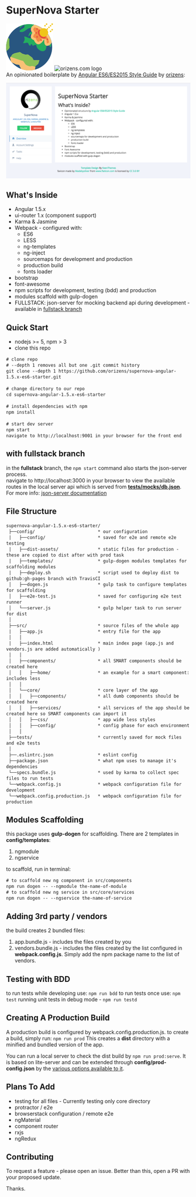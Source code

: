 # SuperNova Starter
![](./src/assets/icon-128x128.png)
<img width="20%" src="https://cdn.rawgit.com/orizens/orizens-marketing/master/images/orizens-logo-circle.png" alt="orizens.com logo">  
An opinionated boilerplate by [Angular ES6/ES2015 Style Guide](https://github.com/orizens/angular-es6-styleguide) by [orizens](http://orizens.com): 

![](./index-screenshot.png)  
## What's Inside 
- Angular 1.5.x
- ui-router 1.x (component support)
- Karma & Jasmine
- Webpack - configured with:
  - ES6
  - LESS
  - ng-templates
  - ng-inject
  - sourcemaps for development and production
  - production build
  - fonts loader
- bootstrap
- font-awesome
- npm scripts for development, testing (bdd) and production
- modules scaffold with gulp-dogen
- FULLSTACK: json-server for mocking backend api during development - available in [fullstack branch](https://github.com/orizens/supernova-angular-1.5.x-es6-starter/tree/fullstack)

## Quick Start
- nodejs >= 5, npm > 3
- clone this repo

```shell
# clone repo
# --depth 1 removes all but one .git commit history
git clone --depth 1 https://github.com/orizens/supernova-angular-1.5.x-es6-starter.git

# change directory to our repo
cd supernova-angular-1.5.x-es6-starter

# install dependencies with npm
npm install

# start dev server
npm start  
navigate to http://localhost:9001 in your browser for the front end  

```

## with fullstack branch
in the **fullstack** branch, the ```npm start``` command also starts the json-server process.  
navigate to http://localhost:3000 in your browser to view the available routes in the local server api which is served from **[tests/mocks/db.json](tests/mocks/db.json)**.  
For more info: [json-server documentation](https://github.com/typicode/json-server) 

## File Structure
```
supernova-angular-1.5.x-es6-starter/
 ├──config/                        * our configuration
 |   ├──config/                    * saved for e2e and remote e2e testing
 |   ├──dist-assets/               * static files for production - these are copied to dist after with prod task
 |   ├──templates/                 * gulp-dogen modules templates for scaffolding modules
 |   ├──deploy.sh                  * script used to deploy dist to github:gh-pages branch with TravisCI
 │   ├──dogen.js                   * gulp task to configure templates for scaffolding
 │   ├──e2e-test.js                * saved for configuring e2e test runner
 │   └──server.js                  * gulp helper task to run server for dist
 │     
 ├──src/                           * source files of the whole app
 |   ├──app.js                     * entry file for the app
 │   │     
 |   ├──index.html                 * main index page (app.js and vendors.js are added automatically )
 │   │     
 │   ├──components/                * all SMART components should be created here
 │   │   ├──home/                  * an example for a smart component: includes less
 │   │     
 │   └──core/                      * core layer of the app
 │   │   ├──components/            * all dumb components should be created here
 │   │   ├──services/              * all services of the app should be created here so SMART components can import it
 │   │   ├──css/                   * app wide less styles
 │   │   ├──config/                * config phase for each environment
 │   │     
 ├──tests/                         * currently saved for mock files and e2e tests
 │     
 ├──.eslintrc.json                 * eslint config
 ├──package.json                   * what npm uses to manage it's dependencies
 └──specs.bundle.js                * used by karma to collect spec files to run tests
 └──webpack.config.js              * webpack configuration file for development
 └──webpack.config.production.js   * webpack configuration file for production

```

## Modules Scaffolding
this package uses **gulp-dogen** for scaffolding.
There are 2 templates in **config/templates**:
1. ngmodule
2. ngservice

to scaffold, run in terminal:
```shell
# to scaffold new ng component in src/components
npm run dogen -- --ngmodule the-name-of-module
# to scaffold new ng service in src/core/services
npm run dogen -- --ngservice the-name-of-service
```

## Adding 3rd party / vendors
the build creates 2 bundled files:
1. app.bundle.js - includes the files created by you
2. vendors.bundle.js - includes the files created by the list configured in **webpack.config.js**. Simply add the npm package name to the list of vendors.

## Testing with BDD
to run tests while developing use:
```npm run bdd```
to run tests once use:
```npm test```
running unit tests in debug mode - ```npm run testd```

## Creating A Production Build
A production build is configured by webpack.config.production.js.
to create a build, simply run:
```npm run prod```
This creates a **dist** directory with a minified and bundled version of the app.

You can run a local server to check the dist build by ```npm run prod:serve```. It is based on lite-server and can be extended through **config/prod-config.json** by the [various options available to it](https://github.com/johnpapa/lite-server).

## Plans To Add
- testing for all files - Currently testing only core directory
- protractor / e2e
- browserstack configuration / remote e2e
- ngMaterial
- component router
- rxjs
- ngRedux

## Contributing
To request a feature - please open an issue.
Better than this, open a PR with your proposed update.

Thanks.  

